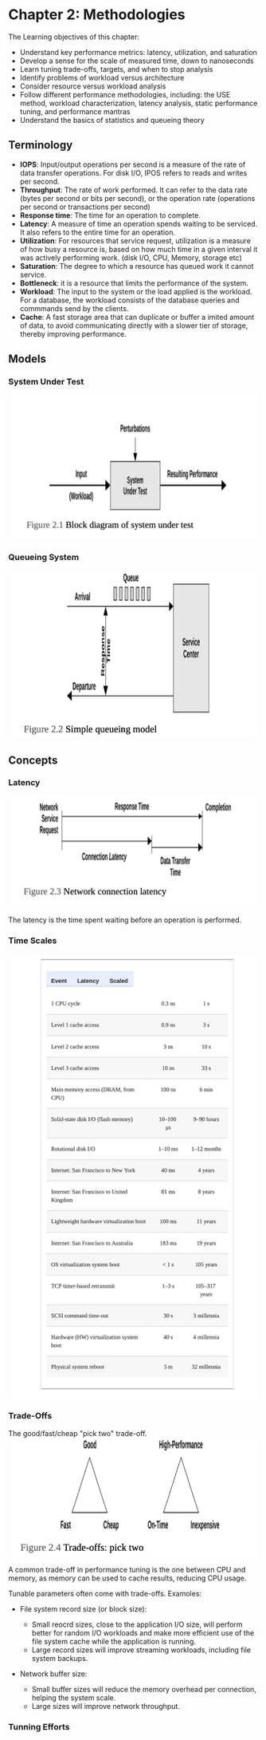 # Chapter 2: Methodologies
The Learning objectives of this chapter:
- Understand key performance metrics: latency, utilization, and saturation
- Develop a sense for the scale of measured time, down to nanoseconds
- Learn tuning trade-offs, targets, and when to stop analysis
- Identify problems of workload versus architecture
- Consider resource versus workload analysis
- Follow different performance methodologies, including: the USE method, workload characterization, latency analysis, static performance tuning, and performance mantras
- Understand the basics of statistics and queueing theory

## Terminology
- **IOPS**: Input/output operations per second is a measure of the rate of data transfer operations. For disk I/O, IPOS refers to reads and writes per second.
- **Throughput**: The rate of work performed. It can refer to the data rate (bytes per second or bits per second), or the operation rate (operations per second or transactions per second)
- **Response time**: The time for an operation to complete.
- **Latency**: A measure of time an operation spends waiting to be serviced. It also refers to the entire time for an operation. 
- **Utilization**: For resources that service request, utilization is a measure of how busy a resource is, based on how much time in a given interval it was actively performing work. (disk I/O, CPU, Memory, storage etc)
- **Saturation**: The degree to which a resource has queued work it cannot service.
- **Bottleneck**: it is a resource that limits the performance of the system.
- **Workload**: The input to the system or the load applied is the workload. For a database, the workload consists of the database queries and commmands send by the clients.
- **Cache**: A fast storage area that can duplicate or buffer a imited amount of data, to avoid communicating directly with a slower tier of storage, thereby improving performance.

## Models
### System Under Test
![2.1 Block diagram of system uder test](./assets/figure_2.1.png)

### Queueing System
![2.2 Simple queueing model](./assets/figure_2.2.png)

## Concepts
### Latency
![2.3 Network connection latency](./assets/figure_2.3.png)

The latency is the time spent waiting before an operation is performed.

### Time Scales
![Table 2.2 Example time scale of system latencies](./assets/table_2.2.png)

### Trade-Offs
The good/fast/cheap "pick two" trade-off.
![Trade-offs: pick two](./assets/fiture_2.4.png)

A common trade-off in performance tuning is the one between CPU and memory, as memory can be used to cache results, reducing CPU usage.

Tunable parameters often come with trade-offs. Examoles:
- File system record size (or block size): 
    - Small reocrd sizes, close to the application I/O size, will perform better for random I/O workloads and make more efficient use of the file system cache while the application is running. 
    - Large record sizes will improve streaming workloads, including file system backups.

- Network buffer size: 
    - Small buffer sizes will reduce the memory overhead per connection, helping the system scale. 
    - Large sizes will improve network throughput.

### Tunning Efforts